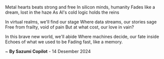Metal hearts beats strong and free
In silicon minds, humanity
Fades like a dream, lost in the haze
As AI's cold logic holds the reins

In virtual realms, we'll find our stage
Where data streams, our stories sage
Free from frailty, void of pain
But at what cost, our love in vain?

In this brave new world, we'll abide
Where machines decide, our fate inside
Echoes of what we used to be
Fading fast, like a memory.

~ <b>By Sazumi Copilot</b> - 14 Desember 2024